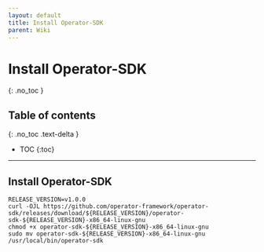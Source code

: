 ```yaml
---
layout: default
title: Install Operator-SDK
parent: Wiki
---
```


# Install Operator-SDK
{: .no_toc }

## Table of contents
{: .no_toc .text-delta }

- TOC
{:toc}

---

## Install Operator-SDK

```
RELEASE_VERSION=v1.0.0
curl -OJL https://github.com/operator-framework/operator-sdk/releases/download/${RELEASE_VERSION}/operator-sdk-${RELEASE_VERSION}-x86_64-linux-gnu
chmod +x operator-sdk-${RELEASE_VERSION}-x86_64-linux-gnu
sudo mv operator-sdk-${RELEASE_VERSION}-x86_64-linux-gnu /usr/local/bin/operator-sdk
```